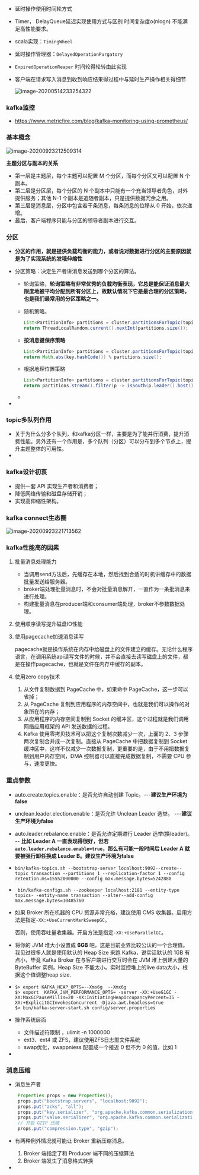 - 延时操作使用时间轮方式

- Timer， DelayQueue延迟实现使用方式与区别 时间复杂度o(nlogn) 不能满足高性能要求。

- scala实现：```TimingWheel```

- 延时操作管理器：```DelayedOperationPurgatory```

- ```ExpiredOperationReaper``` 时间轮得轮转由此实现

- 客户端在请求写入消息到收到响应结果得过程中与延时生产操作相关得细节
  
  ![image-20200514233254322](assets/image-20200514233254322.png)

### kafka监控

- https://www.metricfire.com/blog/kafka-monitoring-using-prometheus/

### 基本概念

<img src="assets/image-20200923212509314.png" alt="image-20200923212509314"  />

**主题分区与副本的关系**

- 第一层是主题层，每个主题可以配置 M 个分区，而每个分区又可以配置 N 个副本。
- 第二层是分区层，每个分区的 N 个副本中只能有一个充当领导者角色，对外提供服务；其他 N-1 个副本是追随者副本，只是提供数据冗余之用。
- 第三层是消息层，分区中包含若干条消息，每条消息的位移从 0 开始，依次递增。
- 最后，客户端程序只能与分区的领导者副本进行交互。

### 分区

- **分区的作用，就是提供负载均衡的能力，或者说对数据进行分区的主要原因就是为了实现系统的发哦伸缩性**

- 分区策略：决定生产者讲消息发送到哪个分区的算法。
  
  - 轮询策略，**轮询策略有非常优秀的负载均衡表现，它总是能保证消息最大限度地被平均分配到所有分区上，故默认情况下它是最合理的分区策略，也是我们最常用的分区策略之一。**
  
  - 随机策略。
    
    ```java
    List<PartitionInfo> partitions = cluster.partitionsForTopic(topic);
    return ThreadLocalRandom.current().nextInt(partitions.size());
    ```
  
  - **按消息键保序策略**
    
    ```java
    List<PartitionInfo> partitions = cluster.partitionsForTopic(topic);
    return Math.abs(key.hashCode()) % partitions.size();
    ```
  
  - 根据地理位置策略
    
    ```java
    List<PartitionInfo> partitions = cluster.partitionsForTopic(topic);
    return partitions.stream().filter(p -> isSouth(p.leader().host())).map(PartitionInfo::partition).findAny().get();
    ```
  
  - 

- 

### topic多队列作用

- 关于为什么分多个队列，和kafka分区一样，主要是为了能并行消费，提升消费性能。另外还有一个作用是，多个队列（分区）可以分布到多个节点上，提升主题整体的可用性。
- 

### kafka设计初衷

- 提供一套 API 实现生产者和消费者；
- 降低网络传输和磁盘存储开销；
- 实现高伸缩性架构。

### kafka connect生态圈

![image-20200923221713562](assets/image-20200923221713562.png)

### kafka性能高的因素

1. 批量消息处理能力
   
   - 当调用send方法后，先缓存在本地，然后找到合适的时机讲缓存中的数据批量发送给服务器。
   - broker端处理批量消息时，不会对批量消息解开，一直作为一条批消息来进行处理。
   - 构建批量消息在producer端和consumer端处理，broker不参数数据处理。

2. 使用顺序读写提升磁盘IO性能

3. 使用pagecache加速消息读写
   
   pagecache就是操作系统在内存中给磁盘上的文件建立的缓存。无论什么程序语言，在调用系统api读写文件的时候，并不会直接去读写磁盘上的文件，都是在操作pagecache，也就是文件在内存中缓存的副本。

4. 使用zero copy技术
   
   1. 从文件复制数据到 PageCache 中，如果命中 PageCache，这一步可以省掉；
   2. 从 PageCache 复制到应用程序的内存空间中，也就是我们可以操作的对象所在的内存；
   3. 从应用程序的内存空间复制到 Socket 的缓冲区，这个过程就是我们调用网络应用框架的 API 发送数据的过程。
   4. Kafka 使用零拷贝技术可以把这个复制次数减少一次，上面的 2、3 步骤两次复制合并成一次复制。直接从 PageCache 中把数据复制到 Socket 缓冲区中，这样不仅减少一次数据复制，更重要的是，由于不用把数据复制到用户内存空间，DMA 控制器可以直接完成数据复制，不需要 CPU 参与，速度更快。

### 重点参数

- auto.create.topics.enable：是否允许自动创建 Topic。---**建议生产环境为false**

- unclean.leader.election.enable：是否允许 Unclean Leader 选举。   ---**建议生产环境为false**

- auto.leader.rebalance.enable：是否允许定期进行 Leader 选举(换leader)。  -- **比如 Leader A 一直表现得很好，但若`auto.leader.rebalance.enable=true`，那么有可能一段时间后 Leader A 就要被强行卸任换成 Leader B。建议生产环境为false**

- ```
  bin/kafka-topics.sh --bootstrap-server localhost:9092--create--topic transaction --partitions 1 --replication-factor 1 --config retention.ms=15552000000 --config max.message.bytes=5242880
  ```

- ```
   bin/kafka-configs.sh --zookeeper localhost:2181 --entity-type topics- -entity-name transaction --alter--add-config max.message.bytes=10485760
  ```

- 如果 Broker 所在机器的 CPU 资源非常充裕，建议使用 CMS 收集器。启用方法是指定`-XX:+UseCurrentMarkSweepGC`。
  
  否则，使用吞吐量收集器。开启方法是指定`-XX:+UseParallelGC`。

- 将你的 JVM 堆大小设置成 **6GB** 吧，这是目前业界比较公认的一个合理值。我见过很多人就是使用默认的 Heap Size 来跑 Kafka，说实话默认的 1GB 有点小，毕竟 Kafka Broker 在与客户端进行交互时会在 JVM 堆上创建大量的 ByteBuffer 实例，Heap Size 不能太小。实时监控堆上的live data大小，根据这个值调整heap size.

- ```
  $> export KAFKA_HEAP_OPTS=--Xms6g  --Xmx6g
  $> export  KAFKA_JVM_PERFORMANCE_OPTS= -server -XX:+UseG1GC -XX:MaxGCPauseMillis=20 -XX:InitiatingHeapOccupancyPercent=35 -XX:+ExplicitGCInvokesConcurrent -Djava.awt.headless=true
  $> bin/kafka-server-start.sh config/server.properties
  ```

- 操作系统层面
  
  - 文件描述符限制 ，ulimit -n 1000000
  - ext3、ext4 或 ZFS，建议使用ZFS日志型文件系统
  - swap优化，swappniess 配置成一个接近 0 但不为 0 的值，比如 1

- 

### 消息压缩

- 消息生产者
  
  ```java
   Properties props = new Properties();
   props.put("bootstrap.servers", "localhost:9092");
   props.put("acks", "all");
   props.put("key.serializer", "org.apache.kafka.common.serialization.StringSerializer");
   props.put("value.serializer", "org.apache.kafka.common.serialization.StringSerializer");
   // 开启 GZIP 压缩
   props.put("compression.type", "gzip");
  ```

- 有两种例外情况就可能让 Broker 重新压缩消息。
  
  1. Broker 端指定了和 Producer 端不同的压缩算法
  2. Broker 端发生了消息格式转换

- 